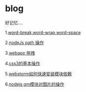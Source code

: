 blog
====

好记忆....

1.<a href="https://github.com/superquestion/blog/blob/master/word-break.txt">word-break,word-wrap,word-space</a>

2.<a href="https://github.com/superquestion/blog/issues/1">nodeJs path 操作</a>

3.<a href="https://github.com/superquestion/blog/issues/2">webapp 拖拽</a>

4.<a href="https://github.com/superquestion/blog/issues/3">css3的基本操作</a>

5.<a href="https://github.com/superquestion/blog/issues/4">webstorm如何快速安装模块依赖</a>

6.<a href="https://github.com/superquestion/blog/issues/5">nodejs gm模块对图片的操作</a>
